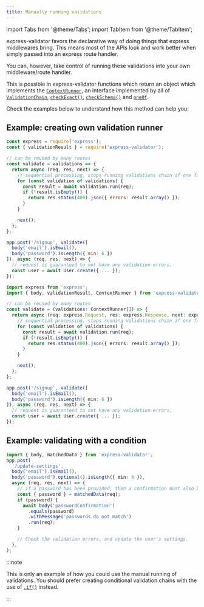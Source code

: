 ```yaml
---
title: Manually running validations
---
```


import Tabs from '@theme/Tabs';
import TabItem from '@theme/TabItem';

express-validator favors the declarative way of doing things that express middlewares bring.
This means most of the APIs look and work better when simply passed into an express route handler.

You can, however, take control of running these validations into your own middleware/route handler.

This is possible in express-validator functions which return an object which implements the
[`ContextRunner`](../api/misc.md#contextrunner), an interface implemented by all of
[`ValidationChain`](../api/validation-chain.md), [`checkExact()`](../api/check-exact.md),
[`checkSchema()`](../api/check-schema.md) and [`oneOf`](../api/one-of.md).

Check the examples below to understand how this method can help you:

## Example: creating own validation runner

<Tabs>
<TabItem value="js" label="JavaScript">

```js
const express = require('express');
const { validationResult } = require('express-validator');

// can be reused by many routes
const validate = validations => {
  return async (req, res, next) => {
    // sequential processing, stops running validations chain if one fails.
    for (const validation of validations) {
      const result = await validation.run(req);
      if (!result.isEmpty()) {
        return res.status(400).json({ errors: result.array() });
      }
    }

    next();
  };
};

app.post('/signup', validate([
  body('email').isEmail(),
  body('password').isLength({ min: 6 })
]), async (req, res, next) => {
  // request is guaranteed to not have any validation errors.
  const user = await User.create({ ... });
});
```

</TabItem>
<TabItem value="ts" label="TypeScript">

```typescript
import express from 'express';
import { body, validationResult, ContextRunner } from 'express-validator';

// can be reused by many routes
const validate = (validations: ContextRunner[]) => {
  return async (req: express.Request, res: express.Response, next: express.NextFunction) => {
    // sequential processing, stops running validations chain if one fails.
    for (const validation of validations) {
      const result = await validation.run(req);
      if (!result.isEmpty()) {
        return res.status(400).json({ errors: result.array() });
      }
    }

    next();
  };
};

app.post('/signup', validate([
  body('email').isEmail(),
  body('password').isLength({ min: 6 })
]), async (req, res, next) => {
  // request is guaranteed to not have any validation errors.
  const user = await User.create({ ... });
});
```

</TabItem>
</Tabs>

## Example: validating with a condition

```ts
import { body, matchedData } from 'express-validator';
app.post(
  '/update-settings',
  body('email').isEmail(),
  body('password').optional().isLength({ min: 6 }),
  async (req, res, next) => {
    // if a password has been provided, then a confirmation must also be provided.
    const { password } = matchedData(req);
    if (password) {
      await body('passwordConfirmation')
        .equals(password)
        .withMessage('passwords do not match')
        .run(req);
    }

    // Check the validation errors, and update the user's settings.
  },
);
```

:::note

This is only an example of how you could use the manual running of validations.
You should prefer creating conditional validation chains with the use of
[`.if()`](../api/validation-chain.md#if) instead.

:::
